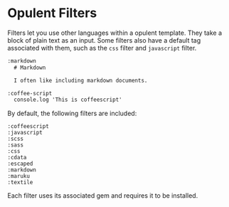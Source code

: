 # Opulent Filters

Filters let you use other languages within a opulent template. They take a block of plain text as an input.
Some filters also have a default tag associated with them, such as the `css` filter and `javascript` filter.

```html
:markdown
  # Markdown

  I often like including markdown documents.

:coffee-script
  console.log 'This is coffeescript'
```

By default, the following filters are included:

```
:coffeescript
:javascript
:scss
:sass
:css
:cdata
:escaped
:markdown
:maruku
:textile
```

Each filter uses its associated gem and requires it to be installed.
